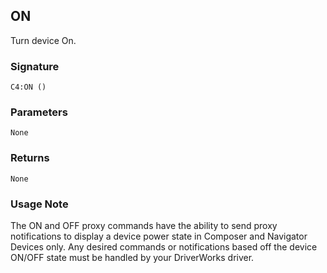 ## ON

Turn device On.


### Signature

`C4:ON ()`


### Parameters

`None`


### Returns

`None
`
### Usage Note

The ON and OFF proxy commands have the ability to send proxy notifications to display a device power state in Composer and Navigator Devices only. Any desired commands or notifications based off the device ON/OFF state must be handled by your DriverWorks driver.